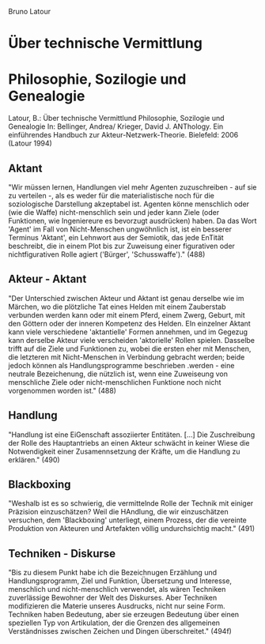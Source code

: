 Bruno Latour

# Über technische Vermittlung
# Philosophie, Sozilogie und Genealogie

Latour, B.:
Über technische Vermittlund
Philosophie, Sozilogie und Genealogie
In: Bellinger, Andrea/ Krieger, David J.
ANThology. Ein einführendes Handbuch zur Akteur-Netzwerk-Theorie.
Bielefeld: 2006
(Latour 1994)

## Aktant
"Wir müssen lernen, Handlungen viel mehr Agenten zuzuschreiben - auf sie zu verteilen -, als es weder für die materialistische noch für die soziologische Darstellung akzeptabel ist. Agenten könne menschlich oder (wie die Waffe) nicht-menschlich sein und jeder kann Ziele (oder Funktionen, wie Ingeniereure es bevorzugt ausdrücken) haben. Da das Wort 'Agent' im Fall von Nicht-Menschen ungwöhnlich ist, ist ein besserer Terminus 'Aktant', ein Lehnwort aus der Semiotik, das jede EnTität beschreibt, die in einem Plot bis zur Zuweisung einer figurativen oder nichtfigurativen Rolle agiert ('Bürger', 'Schusswaffe')." (488) 

## Akteur - Aktant
"Der Unterschied zwischen Akteur und Aktant ist genau derselbe wie im Märchen, wo die plötzliche Tat eines Helden mit einem Zauberstab verbunden werden kann oder mit einem Pferd, einem Zwerg, Geburt, mit den Göttern oder der inneren Kompetenz des Helden. EIn einzelner Aktant kann viele verschiedene 'aktantielle' Formen annehmen, und im Gegezug kann derselbe Akteur viele verscheiden 'aktorielle' Rollen spielen. Dasselbe trifft auf die Ziele und Funktionen zu, wobei die ersten eher mit Menschen, die letzteren mit Nicht-Menschen in Verbindung gebracht werden; beide jedoch können als Handlungsprogramme beschrieben .werden - eine neutrale Bezeichenung, die nützlich ist, wenn eine Zuweiseung von menschliche Ziele oder nicht-menschlichen Funktione noch nicht vorgenommen worden ist." (488)

## Handlung
"Handlung ist eine EiGenschaft assoziierter Entitäten. [...] Die Zuschreibung der Rolle des Hauptantriebs an einen Akteur schwächt in keiner Wiese die Notwendigkeit einer Zusamennsetzung der Kräfte, um die Handlung zu erklären." (490)

## Blackboxing
"Weshalb ist es so schwierig, die vermittelnde Rolle der Technik mit einiger Präzision einzuschätzen? Weil die HAndlung, die wir einzuschätzen versuchen, dem 'Blackboxing' unterliegt, einem Prozess, der die vereinte Produktion von Akteuren und Artefakten völlig undurchsichtig macht." (491)

## Techniken - Diskurse
"Bis zu diesem Punkt habe ich die Bezeichnugen Erzählung und Handlungsprogramm, Ziel und Funktion, Übersetzung und Interesse, menschlich und nicht-menschlich verwendet, als wären Techniken zuverlässige Bewohner der Welt des Diskurses. Aber Techniken modifizieren die Materie unseres Ausdrucks, nicht nur seine Form. Techniken haben Bedeutung, aber sie erzeugen Bedeutung über einen speziellen Typ von Artikulation, der die Grenzen des allgemeinen Verständnisses zwischen Zeichen und Dingen überschreitet." (494f)
